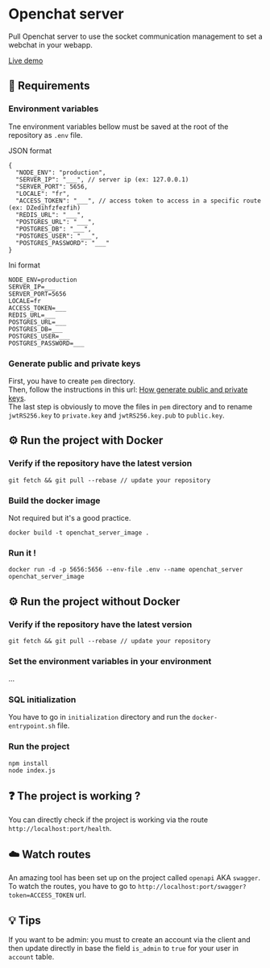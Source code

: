 # Openchat server

Pull Openchat server to use the socket communication management to set a webchat in your webapp.  

[Live demo](http://164.132.106.118:4646/)  

## 📝 Requirements

### Environment variables

Tne environment variables bellow must be saved at the root of the repository as `.env` file.  

JSON format
```
{
  "NODE_ENV": "production",
  "SERVER_IP": "___", // server ip (ex: 127.0.0.1)
  "SERVER_PORT": 5656,
  "LOCALE": "fr",
  "ACCESS_TOKEN": "___", // access token to access in a specific route (ex: DZedihfzfezfih)
  "REDIS_URL": "___",
  "POSTGRES_URL": "___",
  "POSTGRES_DB": "___",
  "POSTGRES_USER": "___",
  "POSTGRES_PASSWORD": "___"
}

```

Ini format
```
NODE_ENV=production
SERVER_IP=___
SERVER_PORT=5656
LOCALE=fr
ACCESS_TOKEN=___
REDIS_URL=___
POSTGRES_URL=___
POSTGRES_DB=___
POSTGRES_USER=___
POSTGRES_PASSWORD=___
```

### Generate public and private keys

First, you have to create `pem` directory.  
Then, follow the instructions in this url: [How generate public and private keys](https://gist.github.com/ygotthilf/baa58da5c3dd1f69fae9).  
The last step is obviously to move the files in `pem` directory and to rename `jwtRS256.key` to `private.key` and `jwtRS256.key.pub` to `public.key`.   

## ⚙️ Run the project with Docker

### Verify if the repository have the latest version

```
git fetch && git pull --rebase // update your repository
```

### Build the docker image

Not required but it's a good practice.  

```
docker build -t openchat_server_image .
```

### Run it !

```
docker run -d -p 5656:5656 --env-file .env --name openchat_server openchat_server_image
```

## ⚙️ Run the project without Docker

### Verify if the repository have the latest version
```
git fetch && git pull --rebase // update your repository
```

### Set the environment variables in your environment

...

### SQL initialization

You have to go in `initialization` directory and run the `docker-entrypoint.sh` file. 

### Run the project

```
npm install
node index.js
```

## ❓️ The project is working ?

You can directly check if the project is working via the route `http://localhost:port/health`.   

## ☁️ Watch routes

An amazing tool has been set up on the project called `openapi` AKA `swagger`.   
To watch the routes, you have to go to `http://localhost:port/swagger?token=ACCESS_TOKEN` url.   

## 💡 Tips

If you want to be admin: you must to create an account via the client and then update directly in base the field `is_admin` to `true` for your user in `account` table.  
